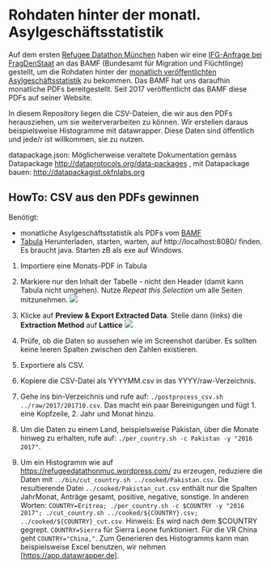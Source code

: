 # Rohdaten hinter der monatl. Asylgeschäftsstatistik

Auf dem ersten [Refugee Datathon München](https://refugee-datathon-muc.org) haben wir eine [IFG-Anfrage bei FragDenStaat](https://fragdenstaat.de/anfrage/rohdaten-hinter-monatl-asylgeschaftsstatistik/) an das BAMF (Bundesamt für Migration und Flüchtlinge) gestellt, um die Rohdaten hinter der [monatlich veröffentlichten Asylgeschäftsstatistik](http://www.bamf.de/DE/Infothek/Statistiken/Asylzahlen/Asylgesch%C3%A4ftsstatistik/asylgeschaeftsstatistik-node.html) zu bekommen.
Das BAMF hat uns daraufhin monatliche PDFs bereitgestellt. Seit 2017 veröffentlicht das BAMF diese PDFs auf seiner Website. 

In diesem Repository liegen die CSV-Dateien, die wir aus den PDFs herausziehen, um sie weiterverarbeiten zu können. Wir erstellen daraus beispielsweise Histogramme mit datawrapper. Diese Daten sind öffentlich und jede/r ist willkommen, sie zu nutzen.  

datapackage.json: Möglicherweise veraltete Dokumentation gemäss Datapackage http://dataprotocols.org/data-packages , mit Datapackage bauen: http://datapackagist.okfnlabs.org

## HowTo: CSV aus den PDFs gewinnen

Benötigt:

* monatliche Asylgeschäftsstatistik als PDFs vom [BAMF](http://www.bamf.de/DE/Infothek/Statistiken/Asylzahlen/Asylgeschäftsstatistik/asylgeschaeftsstatistik-node.html)
* [Tabula](http://tabula.technology) Herunterladen, starten, warten, auf http://localhost:8080/ finden. Es braucht java. Starten zB als exe auf Windows. 

1. Importiere eine Monats-PDF in Tabula
2. Markiere nur den Inhalt der Tabelle - nicht den Header (damit kann Tabula nicht umgehen). Nutze _Repeat this Selection_ um alle Seiten mitzunehmen.
![](../docs/hkl-tabula-1.png)

3. Klicke auf **Preview & Export Extracted Data**. Stelle dann (links) die **Extraction Method** auf **Lattice**
![](../docs/hkl-tabula-2.png)

4. Prüfe, ob die Daten so aussehen wie im Screenshot darüber. Es sollten keine leeren Spalten zwischen den Zahlen existieren.
5. Exportiere als CSV.
6. Kopiere die CSV-Datei als YYYYMM.csv in das YYYY/raw-Verzeichnis.
7. Gehe ins bin-Verzeichnis und rufe auf: `./postprocess_csv.sh ../raw/2017/201710.csv`. Das macht ein paar Bereinigungen und fügt 1. eine Kopfzeile, 2. Jahr und Monat hinzu. 
9. Um die Daten zu einem Land, beispielsweise Pakistan, über die Monate hinweg zu erhalten, rufe auf: `./per_country.sh -c Pakistan -y "2016 2017"`.
10. Um ein Histogramm wie auf https://refugeedatathonmuc.wordpress.com/ zu erzeugen, reduziere die Daten mit `../bin/cut_country.sh ../cooked/Pakistan.csv`. Die resultierende Datei `../cooked/Pakistan_cut.csv` enthält nur die Spalten JahrMonat, Anträge gesamt, positive, negative, sonstige. 
In anderen Worten: `COUNTRY=Eritrea; ./per_country.sh -c $COUNTRY -y "2016 2017"; ./cut_country.sh ../cooked/${COUNTRY}.csv; ../cooked/${COUNTRY}_cut.csv`. Hinweis: Es wird nach dem $COUNTRY gegrept. `COUNTRY=Sierra` für Sierra Leone funktioniert. Für die VR China geht `COUNTRY="China,"`.
Zum Generieren des Histogramms kann man beispielsweise Excel benutzen, wir nehmen [https://app.datawrapper.de].
